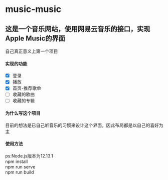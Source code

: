 # music-music
## 这是一个音乐网站，使用网易云音乐的接口，实现Apple Music的界面

自己真正意义上第一个项目

#### 实现的功能

- [x] 登录
- [x] 播放
- [x] 首页-推荐歌单
- [ ] 收藏的歌曲
- [ ] 收藏的专辑

#### 为什么写这个项目
<p>
目前的想法是已自己听音乐的习惯来设计这个界面，因此布局都是以自己的喜好为主
</p>

#### 使用方法
ps:Node.js版本为12.13.1<br>
npm install<br>
npm run serve<br>
npm run build<br>
